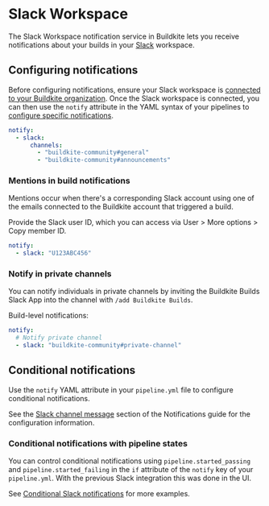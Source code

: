 # Slack Workspace

The Slack Workspace notification service in Buildkite lets you receive notifications about your builds in your [Slack](https://slack.com/) workspace.

## Configuring notifications
Before configuring notifications, ensure your Slack workspace is [connected to your Buildkite organization](/docs/platform/integrations/slack-workspace).
Once the Slack workspace is connected, you can then use the `notify` attribute in the YAML syntax of your pipelines to [configure specific notifications](/docs/pipelines/configure/notifications#slack-channel-and-direct-messages).

```yaml
notify:
  - slack:
      channels:
        - "buildkite-community#general"
        - "buildkite-community#announcements"
```

### Mentions in build notifications

Mentions occur when there's a corresponding Slack account using one of the emails connected to the Buildkite account that triggered a build.

Provide the Slack user ID, which you can access via User > More options > Copy member ID.

```yaml
notify:
  - slack: "U123ABC456"
```

### Notify in private channels

You can notify individuals in private channels by inviting the Buildkite Builds Slack App into the channel with `/add Buildkite Builds`.

Build-level notifications:

```yaml
notify:
  # Notify private channel
  - slack: "buildkite-community#private-channel"
```

## Conditional notifications

Use the `notify` YAML attribute in your `pipeline.yml` file to configure conditional notifications.

See the [Slack channel message](/docs/pipelines/configure/notifications#slack-channel-and-direct-messages) section of the Notifications guide for the configuration information.

### Conditional notifications with pipeline states

You can control conditional notifications using `pipeline.started_passing` and `pipeline.started_failing` in the `if` attribute of the `notify` key of your `pipeline.yml`. With the previous Slack integration this was done in the UI.

See [Conditional Slack notifications](/docs/pipelines/configure/notifications#slack-channel-and-direct-messages-conditional-slack-notifications) for more examples.
